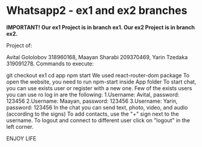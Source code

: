# Whatsapp2 - ex1 and ex2 branches

**IMPORTANT! 
Our ex1 Project is in branch ex1.
Our ex2 Project is in branch ex2.**

Project of:

Avital Gololobov 318960168,
Maayan Sharabi 209370469,
Yarin Tzedaka 319091278.
Commands to execute:

git checkout ex1
cd app
npm start
We used react-router-dom package To open the website, you need to run npm-start inside App folder To start chat, you can use exists user or register with a new one. Few of the exists users you can use ro log in are the following: 1.Username: Avital, password: 123456 2.Username: Maayan, password: 123456 3.Username: Yarin, password: 123456 In the chat you can send text, photo, video, and audio (according to the signs) To add contacts, use the "+" sign next to the username. To logout and connect to different user click on "logout" in the left corner.


ENJOY LIFE


